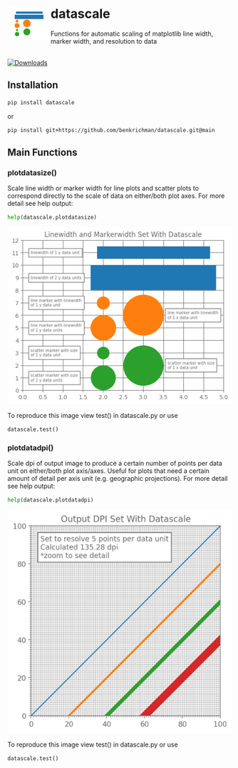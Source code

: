 <h1><img align="left" src="https://github.com/benkrichman/datascale/raw/main/images/datascale_icon.png">datascale</h1>

Functions for automatic scaling of matplotlib line width, marker width, and resolution to data

\
[![Downloads](https://pepy.tech/badge/datascale)](https://pepy.tech/project/datascale)   

## Installation

```bash
pip install datascale
```

or

```bash
pip install git+https://github.com/benkrichman/datascale.git@main
```

## Main Functions

### plotdatasize()

Scale line width or marker width for line plots and scatter plots to correspond directly to the scale of data on either/both plot axes. For more detail see help output:
```python
help(datascale.plotdatasize)
```

![plotdatasize() example](https://github.com/benkrichman/datascale/raw/main/images/datascale_plotdatasize_test.png?raw=true)

To reproduce this image view test() in datascale.py or use
```python
datascale.test()
```

### plotdatadpi()

Scale dpi of output image to produce a certain number of points per data unit on either/both plot axis/axes. Useful for plots that need a certain amount of detail per axis unit (e.g. geographic projections). For more detail see help output:
```python
help(datascale.plotdatadpi)
```

![plotdatadpi() example](https://github.com/benkrichman/datascale/raw/main/images/datascale_plotdatadpi_test.png?raw=true)

To reproduce this image view test() in datascale.py or use
```python
datascale.test()
```

